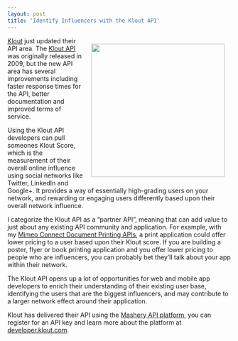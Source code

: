```yaml
---
layout: post
title: 'Identify Influencers with the Klout API'
---
```

<p><a title="Klout API" href="http://developer.klout.com/"><img style="padding: 15px;" src="http://kinlane-productions.s3.amazonaws.com/api-evangelist/klout/Klout-API-Overview.jpg" alt="" width="300" align="right" /></a></p>
<p><a title="Klout" href="http://klout.com/">Klout</a> just updated their API area. The <a title="Klout API" href="http://developer.klout.com/">Klout API</a> was originally released in 2009, but the new API area has several improvements including faster response times for the API, better documentation and improved terms of service.</p>
<p>Using the Klout API developers can pull someones Klout Score, which is the measurement of their overall online influence using social networks like Twitter, LinkedIn and Google+.   It provides a way of essentially high-grading users on your network, and rewarding or engaging users differently based upon their overall network influence.</p>
<p>I categorize the Klout API as a &ldquo;partner API&rdquo;, meaning that can add value to just about any existing API community and application.  For example, with my <a href="http://developer.mimeo.com/">Mimeo Connect Document Printing APIs</a>, a print application could offer lower pricing to a user based upon their Klout score.  If you are building a poster, flyer or book printing application and you offer lower pricing to people who are influencers, you can probably bet they&rsquo;ll talk about your app within their network.</p>
<p>The Klout API opens up a lot of opportunities for web and mobile app developers to enrich their understanding of their existing user base, identifying the users that are the biggest influencers, and may contribute to a larger network effect around their application.</p>
<p>Klout has delivered their API using the <a title="Mashery API Platform" href="/serviceproviders/mashery.php">Mashery API platform</a>, you can register for an API key and learn more about the platform at <a title="developer.klout.com" href="http://developer.klout.com">developer.klout.com</a>.</p>
